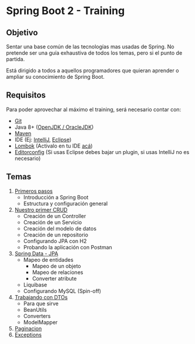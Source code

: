 # Spring Boot 2 - Training

## Objetivo

Sentar una base común de las tecnologías mas usadas de Spring. No pretende ser una guía exhaustiva de todos los temas, pero si el punto de partida. 

Está dirigido a todos a aquellos programadores que quieran aprender o ampliar su conocimiento de Spring Boot.


## Requisitos

Para poder aprovechar al máximo el training, será necesario contar con:

* [Git](https://git-scm.com/downloads)
* Java 8+ ([OpenJDK / OracleJDK](https://sdkman.io/))
* [Maven](https://maven.apache.org/)
* IDE (Ej: [IntelliJ](https://www.jetbrains.com/idea/download/), [Eclipse](https://www.eclipse.org/downloads/packages/))
* [Lombok](https://projectlombok.org/) (Activalo en tu IDE [acá](https://projectlombok.org/setup/overview))
* [Editorconfig](https://editorconfig.org/) (Si usas Eclipse debes bajar un plugin, si usas IntelliJ no es necesario)


## Temas

1. [Primeros pasos](wiki/01-PrimerosPasos.md)
    - Introducción a Spring Boot
    - Estructura y configuración general
2. [Nuestro primer CRUD](wiki/02-Crud.md)
    - Creación de un Controller
    - Creación de un Servicio
    - Creación del modelo de datos
    - Creación de un repositorio
    - Configurando JPA con H2
	- Probando la aplicación con Postman
3. [Spring Data - JPA](wiki/03-SpringData.md) 
    - Mapeo de entidades
        - Mapeo de un objeto
        - Mapeo de relaciones
        - Converter atribute
    - Liquibase
    - Configurando MySQL (Spin-off)
4. [Trabajando con DTOs](wiki/04-DTOs.md)
    - Para que sirve
    - BeanUtils
    - Converters
    - ModelMapper
5. [Paginacion](wiki/05-paginate.md)
6. [Exceptions](wiki/06-exceptions.md)
